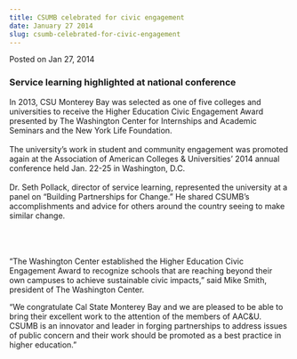 ```yaml
---
title: CSUMB celebrated for civic engagement
date: January 27 2014
slug: csumb-celebrated-for-civic-engagement
---
```


  



<span class="date">Posted on Jan 27, 2014    </span>
<h3>Service learning highlighted at national conference</h3>
<p>In 2013, CSU Monterey Bay was selected as one of five colleges
and universities to receive the Higher Education Civic Engagement
Award presented by The Washington Center for Internships and
Academic Seminars and the New York Life Foundation.<br>
<br>
The university&#x2019;s work in student and community engagement was
promoted again at the Association of American Colleges &amp;
Universities&#x2019; 2014 annual conference held Jan. 22-25 in Washington,
D.C.<br>
<br>
Dr. Seth Pollack, director of service learning, represented the
university at a panel on &#x201C;Building Partnerships for Change.&#x201D; He
shared CSUMB&#x2019;s accomplishments and advice for others around the
country seeing to make similar change.</br></br></br></br></p>
<p>&#x201C;The Washington Center established the Higher Education Civic
Engagement Award to recognize schools that are reaching beyond
their own campuses to achieve sustainable civic impacts,&#x201D; said Mike
Smith, president of The Washington Center.</p>
<p>&#x201C;We congratulate Cal State Monterey Bay and we are pleased to be
able to bring their excellent work to the attention of the members
of AAC&amp;U. CSUMB is an innovator and leader in forging
partnerships to address issues of public concern and their work
should be promoted as a best practice in higher education.&#x201D;</p>





```
